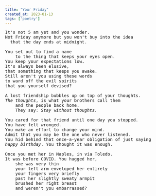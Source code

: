 ```yaml
---
title: "Your Friday"
created_at: 2023-01-13
tags: ['poetry']
---
```


<pre id="song">
It's not 5 am yet and you wonder.
Not Friday anymore but you won't buy into the idea
  that the day ends at midnight.

You set out to find a name
    to the thing that keeps your eyes open.
You keep your expectations low.
It's always been elusive,
that something that keeps you awake.
Still aren't you using these words
to ward off the evil spirits
that you yourself devised?

A lost friendship bubbles up on top of your thoughts.
<i>The thoughts</i>, is what your brothers call them
    and the people back home.
    They say: <i>Stay without thoughts.</i>

You cared for that friend until one day you stopped.
You have felt wronged.
You make an effort to change your mind.
Admit that you may be the one who never listened.
You hid behind that once-a-year obligation of just saying
<i>happy birthday</i>. You thought it was enough.

Once you met her in Naples, in via Toledo.
It was before COVID. You hugged her,
    she was very thin
    your left arm enveloped her entirely
    your fingers very briefly
    past her slightly sweaty armpit
    brushed her right breast
    and weren't you embarrassed?
</pre>
